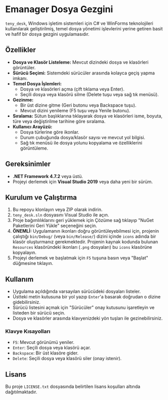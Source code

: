 # Emanager Dosya Gezgini

`teny_desk`, Windows işletim sistemleri için C# ve WinForms teknolojileri kullanılarak geliştirilmiş, temel dosya yönetimi işlevlerini yerine getiren basit ve hafif bir dosya gezgini uygulamasıdır.

## Özellikler

- **Dosya ve Klasör Listeleme:** Mevcut dizindeki dosya ve klasörleri görüntüler.
- **Sürücü Seçimi:** Sistemdeki sürücüler arasında kolayca geçiş yapma imkanı.
- **Temel Dosya İşlemleri:**
    - Dosya ve klasörleri açma (çift tıklama veya Enter).
    - Seçili dosya veya klasörü silme (Delete tuşu veya sağ tık menüsü).
- **Gezinme:**
    - Bir üst dizine gitme (Geri butonu veya Backspace tuşu).
    - Mevcut dizini yenileme (F5 tuşu veya Yenile butonu).
- **Sıralama:** Sütun başlıklarına tıklayarak dosya ve klasörleri isme, boyuta, türe veya değiştirilme tarihine göre sıralama.
- **Kullanıcı Arayüzü:**
    - Dosya türlerine göre ikonlar.
    - Durum çubuğunda dosya/klasör sayısı ve mevcut yol bilgisi.
    - Sağ tık menüsü ile dosya yolunu kopyalama ve özelliklerini görüntüleme.

## Gereksinimler

- **.NET Framework 4.7.2** veya üstü.
- Projeyi derlemek için **Visual Studio 2019** veya daha yeni bir sürüm.

## Kurulum ve Çalıştırma

1.  Bu repoyu klonlayın veya ZIP olarak indirin.
2.  `teny_desk.sln` dosyasını Visual Studio ile açın.
3.  Proje bağımlılıklarını geri yüklemek için Çözüme sağ tıklayıp "NuGet Paketlerini Geri Yükle" seçeneğini seçin.
4.  **ÖNEMLİ:** Uygulamanın ikonları doğru görüntüleyebilmesi için, projenin çalıştığı `bin/Debug/` (veya `bin/Release/`) dizini içinde `icons` adında bir klasör oluşturmanız gerekmektedir. Projenin kaynak kodunda bulunan `Resources` klasöründeki ikonları (`.png` dosyaları) bu `icons` klasörüne kopyalayın.
5.  Projeyi derlemek ve başlatmak için `F5` tuşuna basın veya "Başlat" düğmesine tıklayın.

## Kullanım

- Uygulama açıldığında varsayılan sürücüdeki dosyaları listeler.
- Üstteki metin kutusuna bir yol yazıp `Enter`'a basarak doğrudan o dizine gidebilirsiniz.
- Sürücü listesini açmak için "Sürücüler" onay kutusunu işaretleyin ve listeden bir sürücü seçin.
- Dosya ve klasörler arasında klavyenizdeki yön tuşları ile gezinebilirsiniz.

### Klavye Kısayolları

- `F5`: Mevcut görünümü yeniler.
- `Enter`: Seçili dosya veya klasörü açar.
- `Backspace`: Bir üst klasöre gider.
- `Delete`: Seçili dosya veya klasörü siler (onay istenir).

## Lisans

Bu proje `LICENSE.txt` dosyasında belirtilen lisans koşulları altında dağıtılmaktadır.
